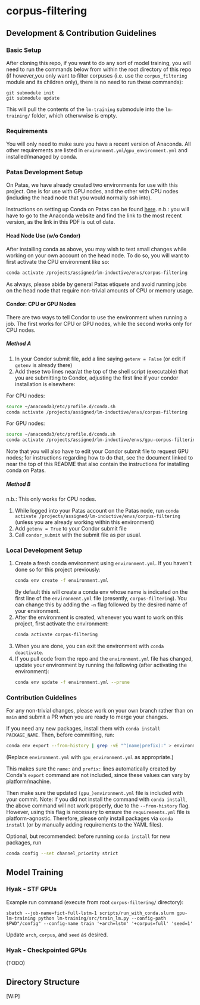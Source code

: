 # corpus-filtering

## Development & Contribution Guidelines

### Basic Setup

After cloning this repo, if you want to do any sort of model training, you will need to run the commands below from within the root directory of this repo (if however,you only want to filter corpuses (i.e. use the `corpus_filtering` module and its children only), there is no need to run these commands):

```
git submodule init
git submodule update
```

This will pull the contents of the `lm-training` submodule into the `lm-training/` folder, which otherwwise is empty.

### Requirements

You will only need to make sure you have a recent version of Anaconda. All other requirements are listed in `environment.yml`/`gpu_environment.yml` and installed/managed by conda.

### Patas Development Setup

On Patas, we have already created two environments for use with this project. One is for use with GPU nodes, and the other with CPU nodes (including the head node that you would normally ssh into).

Instructions on setting up Conda on Patas can be found [here](https://www.shane.st/teaching/575/spr22/patas-gpu.pdf). n.b.: you will have to go to the Anaconda website and find the link to the most recent version, as the link in this PDF is out of date.

#### Head Node Use (w/o Condor)

After installing conda as above, you may wish to test small changes while working on your own account on the head node. To do so, you will want to first activate the CPU environment like so:

```sh
conda activate /projects/assigned/lm-inductive/envs/corpus-filtering
```

As always, please abide by general Patas etiquete and avoid running jobs on the head node that require non-trivial amounts of CPU or memory usage.

#### Condor: CPU or GPU Nodes

There are two ways to tell Condor to use the environment when running a job. The first works for CPU or GPU nodes, while the second works only for CPU nodes.

##### Method A

1. In your Condor submit file, add a line saying `getenv = False` (or edit if `getenv` is already there)
1. Add these two lines near/at the top of the shell script (executable) that you are submitting to Condor, adjusting the first line if your condor installation is elsewhere:

For CPU nodes:
```sh
source ~/anaconda3/etc/profile.d/conda.sh
conda activate /projects/assigned/lm-inductive/envs/corpus-filtering
```

For GPU nodes:
```sh
source ~/anaconda3/etc/profile.d/conda.sh
conda activate /projects/assigned/lm-inductive/envs/gpu-corpus-filtering
```

Note that you will also have to edit your Condor submit file to request GPU nodes; for instructions regarding how to do that, see the document linked to near the top of this README that also contain the instructions for installing conda on Patas.

##### Method B
n.b.: This only works for CPU nodes.

1. While logged into your Patas account on the Patas node, run `conda activate /projects/assigned/lm-inductive/envs/corpus-filtering` (unless you are already working within this environment)
1. Add `getenv = True` to your Condor submit file
1. Call `condor_submit` with the submit file as per usual.

### Local Development Setup

1. Create a fresh conda environment using `environment.yml`. If you haven't done so for this project previously:
    ```sh
    conda env create -f environment.yml
    ```
    By default this will create a conda env whose name is indicated on the first line of the `environment.yml` file (presently, `corpus-filtering`). You can change this by adding the `-n` flag followed by the desired name of your environment.
1. After the environment is created, whenever you want to work on this project, first activate the environment:
    ```sh
    conda activate corpus-filtering
    ```
1. When you are done, you can exit the environment with `conda deactivate`.
1. If you pull code from the repo and the `environment.yml` file has changed, update your environment by running the following (after activating the environment):
    ```sh
    conda env update -f environment.yml --prune
    ```

### Contribution Guidelines

For any non-trivial changes, please work on your own branch rather than on `main` and submit a PR when you are ready to merge your changes.

If you need any new packages, install them with `conda install PACKAGE_NAME`. Then, before committing, run:

```sh
conda env export --from-history | grep -vE "^(name|prefix):" > environment.yml
```

(Replace `environment.yml` with `gpu_environment.yml` as appropriate.)

This makes sure the `name:` and `prefix:` lines automatically created by Conda's `export` command are not included, since these values can vary by platform/machine.

Then make sure the updated `(gpu_)environment.yml` file is included with your commit. Note: if you did not install the command with `conda install`, the above command will not work properly, due to the `--from-history` flag. However, using this flag is necessary to ensure the `requirements.yml` file is platform-agnostic. Therefore, please only install packages via `conda install` (or by manually adding requirements to the YAML files).

Optional, but recommended: before running `conda install` for new packages, run
```sh
conda config --set channel_priority strict
```

## Model Training

### Hyak - STF GPUs

Example run command (execute from root `corpus-filtering/` directory):

```
sbatch --job-name=fict-full-lstm-1 scripts/run_with_conda.slurm gpu-lm-training python lm-training/src/train_lm.py --config-path $PWD"/config" --config-name train '+arch=lstm' '+corpus=full' 'seed=1'
```

Update `arch`, `corpus`, and `seed` as desired.

### Hyak - Checkpointed GPUs

(TODO)


## Directory Structure

[WIP]
